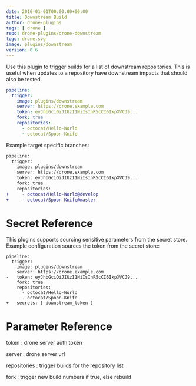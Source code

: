 ```yaml
---
date: 2016-01-01T00:00:00+00:00
title: Downstream Build
author: drone-plugins
tags: [ drone ]
repo: drone-plugins/drone-downstream
logo: drone.svg
image: plugins/downstream
version: 0.6
---
```


Use this plugin to trigger builds for a list of downstream repositories. This
is useful when updates to a repository have downstream impacts that should also
be tested.

```yaml
pipeline:
  trigger:
    image: plugins/downstream
    server: https://drone.example.com
    token: eyJhbGciOiJIUzI1NiIsInR5cCI6IkpXVCJ9...
    fork: true
    repositories:
      - octocat/Hello-World
      - octocat/Spoon-Knife
```

Example target specific branches:

```diff
pipeline:
  trigger:
    image: plugins/downstream
    server: https://drone.example.com
    token: eyJhbGciOiJIUzI1NiIsInR5cCI6IkpXVCJ9...
    fork: true
    repositories:
+     - octocat/Hello-World@develop
+     - octocat/Spoon-Knife@master
```

# Secret Reference

This plugins supports sourcing sensitive parameters from the secret store. Example configuration sources the token from the secret store:

```
pipeline:
  trigger:
    image: plugins/downstream
    server: https://drone.example.com
-   token: eyJhbGciOiJIUzI1NiIsInR5cCI6IkpXVCJ9...
    fork: true
    repositories:
      - octocat/Hello-World
      - octocat/Spoon-Knife
+   secrets: [ downstream_token ]
```

# Parameter Reference

token
: drone server auth token

server
: drone server url

repositories
: trigger builds for the repository list

fork
: trigger new build numbers if true, else rebuild
